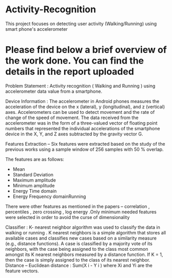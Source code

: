 # Activity-Recognition

This project focuses on detecting user activity (Walking/Running) using smart phone's accelerometer 

# Please find below a brief overview of the work done. You can find the details in the report uploaded

Problem Statement :
Activity recognition ( Walking and Running ) using accelerometer data value from a smartphone.

Device Information :
The accelerometer in Android phones measures the acceleration of the device on the x (lateral), y (longitudinal),
and z (vertical) axes. Accelerometers can be used to detect movement and the rate of change of the speed of
movement. The data received from the accelerometer was in the form of a three-valued vector
of floating point numbers that represented the individual accelerations of the smartphone device in the X, Y, and Z
axes subtracted by the gravity vector G.


Features Extraction –
Six features were extracted based on the study of the previous works using a sample window of 256 samples with
50 % overlap. 

The features are as follows:
- Mean 
- Standard Deviation
- Maximum amplitude
- Minimum amplitude
- Energy Time domain
- Energy Frequency domainRunning

There were other features as mentioned in the papers – correlation , percentiles , zero crossing , log energy .Only
minimum needed features were selected in order to avoid the curse of dimensionality

Classifier :
K- nearest neighbor algorithm was used to classify the data in walking or running . K nearest neighbors is a simple
algorithm that stores all available cases and classifies new cases based on a similarity measure (e.g., distance
functions). A case is classified by a majority vote of its neighbors, with the case being assigned to the class most
common amongst its K nearest neighbors measured by a distance function. If K = 1, then the case is simply
assigned to the class of its nearest neighbor.
Distance – Euclidean distance : Sum(X i - Y i ) where Xi and Yi are the feature vectors.

